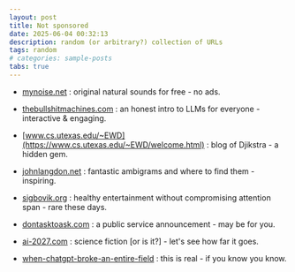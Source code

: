 ```yaml
---
layout: post
title: Not sponsored
date: 2025-06-04 00:32:13
description: random (or arbitrary?) collection of URLs
tags: random
# categories: sample-posts
tabs: true
---
```


- [mynoise.net](https://mynoise.net/) : original natural sounds for free - no ads.

- [thebullshitmachines.com](https://thebullshitmachines.com/) : an honest intro to LLMs for everyone - interactive & engaging.

- [www.cs.utexas.edu/~EWD](https://www.cs.utexas.edu/~EWD/welcome.html) : blog of Djikstra - a hidden gem.

- [johnlangdon.net](https://www.johnlangdon.net/) : fantastic ambigrams and where to find them - inspiring.

- [sigbovik.org](https://sigbovik.org/) : healthy entertainment without compromising attention span - rare these days.

- [dontasktoask.com](https://dontasktoask.com/) : a public service announcement - may be for you.

- [ai-2027.com](https://ai-2027.com/) : science fiction [or is it?] - let's see how far it goes.

- [when-chatgpt-broke-an-entire-field](https://www.quantamagazine.org/when-chatgpt-broke-an-entire-field-an-oral-history-20250430/) : this is real - if you know you know.